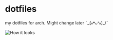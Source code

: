 # dotfiles
my dotfiles for arch. Might change later
¯\_(๑❛ᴗ❛๑)_/¯ 

![How it looks](https://github.com/pop-ecx/dotfiles/new-arch.png)
